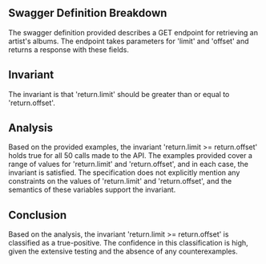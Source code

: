 ## Swagger Definition Breakdown
The swagger definition provided describes a GET endpoint for retrieving an artist's albums. The endpoint takes parameters for 'limit' and 'offset' and returns a response with these fields.

## Invariant
The invariant is that 'return.limit' should be greater than or equal to 'return.offset'.

## Analysis
Based on the provided examples, the invariant 'return.limit >= return.offset' holds true for all 50 calls made to the API. The examples provided cover a range of values for 'return.limit' and 'return.offset', and in each case, the invariant is satisfied. The specification does not explicitly mention any constraints on the values of 'return.limit' and 'return.offset', and the semantics of these variables support the invariant.

## Conclusion
Based on the analysis, the invariant 'return.limit >= return.offset' is classified as a true-positive. The confidence in this classification is high, given the extensive testing and the absence of any counterexamples.
